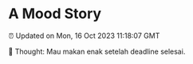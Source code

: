 # A Mood Story

⏰ Updated on Mon, 16 Oct 2023 11:18:07 GMT

💭 Thought: Mau makan enak setelah deadline selesai.

